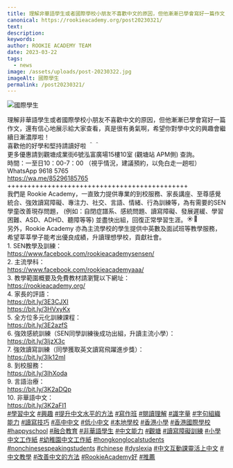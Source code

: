 ```yaml
---
title: 理解非華語學生或者國際學校小朋友不喜歡中文的原因，但他漸漸已學會寫好一篇作文，還有信心地展示給大家查看，真是很有勇氣啊，希望你對學中文的興趣會繼續日漸濃厚啦！
canonical: https://rookieacademy.org/post20230321/
text: 
description: 
keywords: 
author: ROOKIE ACADEMY TEAM
date: 2023-03-22
tags:
  - news
image: /assets/uploads/post-20230322.jpg
imageAlt: 國際學生
permalink: /post20230321/
---
```

![國際學生](/assets/uploads/post-20230322-1.jpg)
<span class="x193iq5w xeuugli x13faqbe x1vvkbs x1xmvt09 x1lliihq x1s928wv xhkezso x1gmr53x x1cpjm7i x1fgarty x1943h6x xudqn12 x3x7a5m x6prxxf xvq8zen xo1l8bm xzsf02u x1yc453h" dir="auto"><div class="x11i5rnm xat24cr x1mh8g0r x1vvkbs xdj266r x126k92a"><div dir="auto" style="text-align: start;">理解非華語學生或者國際學校小朋友不喜歡中文的原因，但他漸漸已學會寫好一篇作文，還有信心地展示給大家查看，真是很有勇氣啊，希望你對學中文的興趣會繼續日漸濃厚啦！</div></div><div class="x11i5rnm xat24cr x1mh8g0r x1vvkbs xtlvy1s x126k92a"><div dir="auto" style="text-align: start;">喜歡他的好學和堅持請讀好啦 ＾＾</div></div><div class="x11i5rnm xat24cr x1mh8g0r x1vvkbs xtlvy1s x126k92a"><div dir="auto" style="text-align: start;">更多優惠請到觀塘成業街6號泓富廣場15樓10室 (觀塘站 APM側) 查詢。</div></div><div class="x11i5rnm xat24cr x1mh8g0r x1vvkbs xtlvy1s x126k92a"><div dir="auto" style="text-align: start;">時間：一至日10：00-7：00 （視乎情況，建議預約，以免白走一趟啦）</div></div><div class="x11i5rnm xat24cr x1mh8g0r x1vvkbs xtlvy1s x126k92a"><div dir="auto" style="text-align: start;">WhatsApp 9618 5765 </div></div><div class="x11i5rnm xat24cr x1mh8g0r x1vvkbs xtlvy1s x126k92a"><div dir="auto" style="text-align: start;"><span><a class="x1i10hfl xjbqb8w x6umtig x1b1mbwd xaqea5y xav7gou x9f619 x1ypdohk xt0psk2 xe8uvvx xdj266r x11i5rnm xat24cr x1mh8g0r xexx8yu x4uap5 x18d9i69 xkhd6sd x16tdsg8 x1hl2dhg xggy1nq x1a2a7pz xt0b8zv x1fey0fg" href="https://l.facebook.com/l.php?u=https%3A%2F%2Fwa.me%2F85296185765%3Ffbclid%3DIwAR3DTwpOo0jF1jXMm5lvajJEolWVOAb_a6rPDdFr8bKDRhn2sE0MZq21wqg&amp;h=AT1z96b0EeRQZqDU_Vfy4XjWsJCj09B8wK6bnnF_xYdUu82Mrbh_2o6PDeCK15qOgWKjkkIwk83QfCVpKtkY4KZjAgoIO8xY5xuJcHhE54YlADUG2QdndYHPJjTPOWyHPE9i&amp;__tn__=-UK-R&amp;c[0]=AT2ySKktgY1bNO7eQrprsuH8dJM3tKW0dh8wmtpftXa496fFl78WycTe11Ffi8v2R07_2BKEZzJ8v9qNwsTZ1OBPEmCvi2rqvHcLh_uv2qILM5RPoaQvpD7pi5oY0e3CGbXYlThTjYS2MxXrQO1kGGbGuPZ3UgYY3HLhhpvddlDAC_zC9Q" rel="nofollow noopener" role="link" tabindex="0" target="_blank">https://wa.me/85296185765</a></span></div></div><div class="x11i5rnm xat24cr x1mh8g0r x1vvkbs xtlvy1s x126k92a"><div dir="auto" style="text-align: start;">+++++++++++++++++++++++++++++++++++++++++++++</div></div><div class="x11i5rnm xat24cr x1mh8g0r x1vvkbs xtlvy1s x126k92a"><div dir="auto" style="text-align: start;">我們是 Rookie Academy，一直致力提供專業的到校服務、家長講座、至尊感覺統合、強效讀寫障礙、專注力、社交、言語、情緒、行為訓練等，為有需要的SEN學童改善現存問題， (例如：自閉症譜系、感統問題、讀寫障礙、發展遲緩、學習困難、ASD、ADHD、聽障等等) 並盡快出組，回復正常學習生涯。<span class="x3nfvp2 x1j61x8r x1fcty0u xdj266r xhhsvwb xat24cr xgzva0m xxymvpz xlup9mm x1kky2od"><img height="16" width="16" alt="☀️" referrerpolicy="origin-when-cross-origin" src="https://static.xx.fbcdn.net/images/emoji.php/v9/tf4/1.5/16/2600.png"></span><span class="x3nfvp2 x1j61x8r x1fcty0u xdj266r xhhsvwb xat24cr xgzva0m xxymvpz xlup9mm x1kky2od"><img height="16" width="16" alt="🌈" referrerpolicy="origin-when-cross-origin" src="https://static.xx.fbcdn.net/images/emoji.php/v9/t6c/1.5/16/1f308.png"></span></div></div><div class="x11i5rnm xat24cr x1mh8g0r x1vvkbs xtlvy1s x126k92a"><div dir="auto" style="text-align: start;">另外，Rookie Academy 亦為主流學校的學生提供中英數及面試班等教學服務，希望莘莘學子能考出優良成績，升讀理想學校，貢獻社會。</div></div><div class="x11i5rnm xat24cr x1mh8g0r x1vvkbs xtlvy1s x126k92a"><div dir="auto" style="text-align: start;">1. SEN教學及訓練：</div></div><div class="x11i5rnm xat24cr x1mh8g0r x1vvkbs xtlvy1s x126k92a"><div dir="auto" style="text-align: start;"><span><a class="x1i10hfl xjbqb8w x6umtig x1b1mbwd xaqea5y xav7gou x9f619 x1ypdohk xt0psk2 xe8uvvx xdj266r x11i5rnm xat24cr x1mh8g0r xexx8yu x4uap5 x18d9i69 xkhd6sd x16tdsg8 x1hl2dhg xggy1nq x1a2a7pz xt0b8zv x1qq9wsj xo1l8bm" href="https://www.facebook.com/rookieacademysensen/?__cft__[0]=AZVjPI73ReDNaIM8BTQin2fXNOZGzENE1sbr-btNqg4PXiAGslpQCERh7dF9rUSbdKf0-YkSiZTl7O-iXMCEexfCeC2A_o_yzr3UTlEYz_2ULFWQb-K8me5nsEIcOWmwyOgelWEsmVqut4-p8gGYh3Da&amp;__tn__=kK-R" role="link" tabindex="0"><span class="xt0psk2"><span>https://www.facebook.com/rookieacademysensen/</span></span></a></span></div></div><div class="x11i5rnm xat24cr x1mh8g0r x1vvkbs xtlvy1s x126k92a"><div dir="auto" style="text-align: start;">2. 主流學科：</div></div><div class="x11i5rnm xat24cr x1mh8g0r x1vvkbs xtlvy1s x126k92a"><div dir="auto" style="text-align: start;"><span><a class="x1i10hfl xjbqb8w x6umtig x1b1mbwd xaqea5y xav7gou x9f619 x1ypdohk xt0psk2 xe8uvvx xdj266r x11i5rnm xat24cr x1mh8g0r xexx8yu x4uap5 x18d9i69 xkhd6sd x16tdsg8 x1hl2dhg xggy1nq x1a2a7pz xt0b8zv x1qq9wsj xo1l8bm" href="https://www.facebook.com/rookieacademyaaa/?__cft__[0]=AZVjPI73ReDNaIM8BTQin2fXNOZGzENE1sbr-btNqg4PXiAGslpQCERh7dF9rUSbdKf0-YkSiZTl7O-iXMCEexfCeC2A_o_yzr3UTlEYz_2ULFWQb-K8me5nsEIcOWmwyOgelWEsmVqut4-p8gGYh3Da&amp;__tn__=kK-R" role="link" tabindex="0"><span class="xt0psk2"><span>https://www.facebook.com/rookieacademyaaa/</span></span></a></span></div></div><div class="x11i5rnm xat24cr x1mh8g0r x1vvkbs xtlvy1s x126k92a"><div dir="auto" style="text-align: start;">3. 教學範圍概要及免費教材請瀏覽以下網址：</div></div><div class="x11i5rnm xat24cr x1mh8g0r x1vvkbs xtlvy1s x126k92a"><div dir="auto" style="text-align: start;"><span><a class="x1i10hfl xjbqb8w x6umtig x1b1mbwd xaqea5y xav7gou x9f619 x1ypdohk xt0psk2 xe8uvvx xdj266r x11i5rnm xat24cr x1mh8g0r xexx8yu x4uap5 x18d9i69 xkhd6sd x16tdsg8 x1hl2dhg xggy1nq x1a2a7pz xt0b8zv x1fey0fg" href="https://l.facebook.com/l.php?u=https%3A%2F%2Frookieacademy.org%2F%3Ffbclid%3DIwAR3qGuujxGh5XeXvlJGNAHrvLOAvR6U5oScishiejkMf-AzXqiGscDfvtvk&amp;h=AT0-aOf6Hu3IQPsOUS6ZamPh9Fw_q-jvct6p2-6y9f_6-coClmj1EHxLGEBPZd_HZQj5YJo-qs1dpLbySjfrTvcDanqOa2GcRD3ZPx-e80NqFqM7gmGoe89wKTcV9Ml_zIuU&amp;__tn__=-UK-R&amp;c[0]=AT2ySKktgY1bNO7eQrprsuH8dJM3tKW0dh8wmtpftXa496fFl78WycTe11Ffi8v2R07_2BKEZzJ8v9qNwsTZ1OBPEmCvi2rqvHcLh_uv2qILM5RPoaQvpD7pi5oY0e3CGbXYlThTjYS2MxXrQO1kGGbGuPZ3UgYY3HLhhpvddlDAC_zC9Q" rel="nofollow noopener" role="link" tabindex="0" target="_blank">https://rookieacademy.org/</a></span></div></div><div class="x11i5rnm xat24cr x1mh8g0r x1vvkbs xtlvy1s x126k92a"><div dir="auto" style="text-align: start;">4. 家長的評語：</div></div><div class="x11i5rnm xat24cr x1mh8g0r x1vvkbs xtlvy1s x126k92a"><div dir="auto" style="text-align: start;"><span><a class="x1i10hfl xjbqb8w x6umtig x1b1mbwd xaqea5y xav7gou x9f619 x1ypdohk xt0psk2 xe8uvvx xdj266r x11i5rnm xat24cr x1mh8g0r xexx8yu x4uap5 x18d9i69 xkhd6sd x16tdsg8 x1hl2dhg xggy1nq x1a2a7pz xt0b8zv x1fey0fg" href="https://l.facebook.com/l.php?u=https%3A%2F%2Fbit.ly%2F3E3CJXI%3Ffbclid%3DIwAR0BxrfB8dWEyhIWl8NkmLsVoaBVIY_zAZqyGc845HGh9l9AGwS44OJ40fc&amp;h=AT0zz2YfMTeVzsYmGNbvdU2eLlKVJmGfGhcPlQuhLk00yoxXQo9zEdgA5Z0kJOZM_FvWbtaHtnKd0lU3_oQ7_AH6-Zj6ugLLOz9M4oUsOinRN7gUETsAejOBHnR9ekSUCUrz&amp;__tn__=-UK-R&amp;c[0]=AT2ySKktgY1bNO7eQrprsuH8dJM3tKW0dh8wmtpftXa496fFl78WycTe11Ffi8v2R07_2BKEZzJ8v9qNwsTZ1OBPEmCvi2rqvHcLh_uv2qILM5RPoaQvpD7pi5oY0e3CGbXYlThTjYS2MxXrQO1kGGbGuPZ3UgYY3HLhhpvddlDAC_zC9Q" rel="nofollow noopener" role="link" tabindex="0" target="_blank">https://bit.ly/3E3CJXI</a></span></div></div><div class="x11i5rnm xat24cr x1mh8g0r x1vvkbs xtlvy1s x126k92a"><div dir="auto" style="text-align: start;"><span><a class="x1i10hfl xjbqb8w x6umtig x1b1mbwd xaqea5y xav7gou x9f619 x1ypdohk xt0psk2 xe8uvvx xdj266r x11i5rnm xat24cr x1mh8g0r xexx8yu x4uap5 x18d9i69 xkhd6sd x16tdsg8 x1hl2dhg xggy1nq x1a2a7pz xt0b8zv x1fey0fg" href="https://l.facebook.com/l.php?u=https%3A%2F%2Fbit.ly%2F3HVxyKx%3Ffbclid%3DIwAR3m69jyiPFFJOAIeLs62TQ_w8j-bB19gVAg8Q-kKgFmrut6FynwxtbMuxo&amp;h=AT3Jr3VTDIrJnq5H0lcSZqYSFkNqYXEpS3JMYByqrf0SUXpEfBJvKByeWrdFB5Rg5FNQK2gG2Mocega6_fj4IBzasRNblatjL3EiidTQL8McBpsL5EtoLm4NEgL5mihkpMfL&amp;__tn__=-UK-R&amp;c[0]=AT2ySKktgY1bNO7eQrprsuH8dJM3tKW0dh8wmtpftXa496fFl78WycTe11Ffi8v2R07_2BKEZzJ8v9qNwsTZ1OBPEmCvi2rqvHcLh_uv2qILM5RPoaQvpD7pi5oY0e3CGbXYlThTjYS2MxXrQO1kGGbGuPZ3UgYY3HLhhpvddlDAC_zC9Q" rel="nofollow noopener" role="link" tabindex="0" target="_blank">https://bit.ly/3HVxyKx</a></span></div></div><div class="x11i5rnm xat24cr x1mh8g0r x1vvkbs xtlvy1s x126k92a"><div dir="auto" style="text-align: start;">5. 全方位多元化訓練課程：</div></div><div class="x11i5rnm xat24cr x1mh8g0r x1vvkbs xtlvy1s x126k92a"><div dir="auto" style="text-align: start;"><span><a class="x1i10hfl xjbqb8w x6umtig x1b1mbwd xaqea5y xav7gou x9f619 x1ypdohk xt0psk2 xe8uvvx xdj266r x11i5rnm xat24cr x1mh8g0r xexx8yu x4uap5 x18d9i69 xkhd6sd x16tdsg8 x1hl2dhg xggy1nq x1a2a7pz xt0b8zv x1fey0fg" href="https://l.facebook.com/l.php?u=https%3A%2F%2Fbit.ly%2F3E2azfS%3Ffbclid%3DIwAR2DFb5Dw-Tktv5EjFEfgWXVRVTRFPsUyeCw9VjLvbNMY6VKM1-MO2ZvS00&amp;h=AT1oSa2B2E23dhMzMWnsvqkAbqENNrjLVCBkQQdvS8YUpSemh5zaMmEk5Pjsjp_-te4bzqHcLgVK0tueZckE4aUojN83rk1QlYD0l2o82Fa3caeeTgC9FGzuRn58yNpllwqK&amp;__tn__=-UK-R&amp;c[0]=AT2ySKktgY1bNO7eQrprsuH8dJM3tKW0dh8wmtpftXa496fFl78WycTe11Ffi8v2R07_2BKEZzJ8v9qNwsTZ1OBPEmCvi2rqvHcLh_uv2qILM5RPoaQvpD7pi5oY0e3CGbXYlThTjYS2MxXrQO1kGGbGuPZ3UgYY3HLhhpvddlDAC_zC9Q" rel="nofollow noopener" role="link" tabindex="0" target="_blank">https://bit.ly/3E2azfS</a></span></div></div><div class="x11i5rnm xat24cr x1mh8g0r x1vvkbs xtlvy1s x126k92a"><div dir="auto" style="text-align: start;">6. 強效感統訓練（SEN同學訓練後成功出組，升讀主流小學）：</div></div><div class="x11i5rnm xat24cr x1mh8g0r x1vvkbs xtlvy1s x126k92a"><div dir="auto" style="text-align: start;"><span><a class="x1i10hfl xjbqb8w x6umtig x1b1mbwd xaqea5y xav7gou x9f619 x1ypdohk xt0psk2 xe8uvvx xdj266r x11i5rnm xat24cr x1mh8g0r xexx8yu x4uap5 x18d9i69 xkhd6sd x16tdsg8 x1hl2dhg xggy1nq x1a2a7pz xt0b8zv x1fey0fg" href="https://l.facebook.com/l.php?u=https%3A%2F%2Fbit.ly%2F3IjzX3c%3Ffbclid%3DIwAR2DFb5Dw-Tktv5EjFEfgWXVRVTRFPsUyeCw9VjLvbNMY6VKM1-MO2ZvS00&amp;h=AT0bC6hmBZu-2vwbsSkGEQN_mSYuRA-KvXYN-4IQgpj3753vtrzoVShVDQbBTd5vwcfdvHTzkWxWaxqNNuqcciRPGupGpn7XkB1MtfTQ5maawyiw35rHEBHjPbADvQhpbnKG&amp;__tn__=-UK-R&amp;c[0]=AT2ySKktgY1bNO7eQrprsuH8dJM3tKW0dh8wmtpftXa496fFl78WycTe11Ffi8v2R07_2BKEZzJ8v9qNwsTZ1OBPEmCvi2rqvHcLh_uv2qILM5RPoaQvpD7pi5oY0e3CGbXYlThTjYS2MxXrQO1kGGbGuPZ3UgYY3HLhhpvddlDAC_zC9Q" rel="nofollow noopener" role="link" tabindex="0" target="_blank">https://bit.ly/3IjzX3c</a></span></div></div><div class="x11i5rnm xat24cr x1mh8g0r x1vvkbs xtlvy1s x126k92a"><div dir="auto" style="text-align: start;">7. 強效讀寫訓練（同學獲取英文讀寫飛躍進步獎）：</div><div dir="auto" style="text-align: start;"><span><a class="x1i10hfl xjbqb8w x6umtig x1b1mbwd xaqea5y xav7gou x9f619 x1ypdohk xt0psk2 xe8uvvx xdj266r x11i5rnm xat24cr x1mh8g0r xexx8yu x4uap5 x18d9i69 xkhd6sd x16tdsg8 x1hl2dhg xggy1nq x1a2a7pz xt0b8zv x1fey0fg" href="https://l.facebook.com/l.php?u=https%3A%2F%2Fbit.ly%2F3Ik12mI%3Ffbclid%3DIwAR39Llz1yx51tx0JJuQNaAYgsGjzcDik24S1aLLrL0DMM5mAhnTokNEJIIM&amp;h=AT1hJz6wm5yllrEO_fJ8vf4IWRGvnh1-RTmiRncX4CKGnX0LxzgjkiEeRza8OZULFv3hE5A2dmJJwM_BYSsBRw40CEKhtj2VKOH0u-jmEafz_Y2FPyExXDYOxZgj2Oje-Pzs&amp;__tn__=-UK-R&amp;c[0]=AT2ySKktgY1bNO7eQrprsuH8dJM3tKW0dh8wmtpftXa496fFl78WycTe11Ffi8v2R07_2BKEZzJ8v9qNwsTZ1OBPEmCvi2rqvHcLh_uv2qILM5RPoaQvpD7pi5oY0e3CGbXYlThTjYS2MxXrQO1kGGbGuPZ3UgYY3HLhhpvddlDAC_zC9Q" rel="nofollow noopener" role="link" tabindex="0" target="_blank">https://bit.ly/3Ik12mI</a></span></div></div><div class="x11i5rnm xat24cr x1mh8g0r x1vvkbs xtlvy1s x126k92a"><div dir="auto" style="text-align: start;">8. 到校服務：</div></div><div class="x11i5rnm xat24cr x1mh8g0r x1vvkbs xtlvy1s x126k92a"><div dir="auto" style="text-align: start;"><span><a class="x1i10hfl xjbqb8w x6umtig x1b1mbwd xaqea5y xav7gou x9f619 x1ypdohk xt0psk2 xe8uvvx xdj266r x11i5rnm xat24cr x1mh8g0r xexx8yu x4uap5 x18d9i69 xkhd6sd x16tdsg8 x1hl2dhg xggy1nq x1a2a7pz xt0b8zv x1fey0fg" href="https://l.facebook.com/l.php?u=https%3A%2F%2Fbit.ly%2F3IhXoda%3Ffbclid%3DIwAR0ZTxpAYao57iQGleni3fcBvK8fZ-P1mKqSZeUzdbNjhEP67SIzINmXepI&amp;h=AT3vxdCoT_Mir4ijaM3CMU7C_ipiSL7lgtEH-Pl90kTep6z17MIiWF3H7MBFELJaOzCrRKhisq9Y66a4A5GG1TnQjLCVrjAM0kudBSg8nS_NYo8uC3JiVWWC9us6Ncfcdn4O&amp;__tn__=-UK-R&amp;c[0]=AT2ySKktgY1bNO7eQrprsuH8dJM3tKW0dh8wmtpftXa496fFl78WycTe11Ffi8v2R07_2BKEZzJ8v9qNwsTZ1OBPEmCvi2rqvHcLh_uv2qILM5RPoaQvpD7pi5oY0e3CGbXYlThTjYS2MxXrQO1kGGbGuPZ3UgYY3HLhhpvddlDAC_zC9Q" rel="nofollow noopener" role="link" tabindex="0" target="_blank">https://bit.ly/3IhXoda</a></span></div></div><div class="x11i5rnm xat24cr x1mh8g0r x1vvkbs xtlvy1s x126k92a"><div dir="auto" style="text-align: start;">9. 言語治療：</div></div><div class="x11i5rnm xat24cr x1mh8g0r x1vvkbs xtlvy1s x126k92a"><div dir="auto" style="text-align: start;"><span><a class="x1i10hfl xjbqb8w x6umtig x1b1mbwd xaqea5y xav7gou x9f619 x1ypdohk xt0psk2 xe8uvvx xdj266r x11i5rnm xat24cr x1mh8g0r xexx8yu x4uap5 x18d9i69 xkhd6sd x16tdsg8 x1hl2dhg xggy1nq x1a2a7pz xt0b8zv x1fey0fg" href="https://l.facebook.com/l.php?u=https%3A%2F%2Fbit.ly%2F3K2aDQp%3Ffbclid%3DIwAR3YsUWpOb_RSnTLr2AwbvekeNT1yO-yrXXzsRkhHYMn3enOnaKO_6D4u3w&amp;h=AT1H1oMn6c5G5LUsYBbitQgqWfyvk8qrU19lP9XnGK7KWiDgKvpZfStovyEKemBP6EP-h4icngi_zdusAi6wBBdvXC5t-mv0t4P0px2aEqdH3GNbjc6lqUVXo_qkPhfOfHN8&amp;__tn__=-UK-R&amp;c[0]=AT2ySKktgY1bNO7eQrprsuH8dJM3tKW0dh8wmtpftXa496fFl78WycTe11Ffi8v2R07_2BKEZzJ8v9qNwsTZ1OBPEmCvi2rqvHcLh_uv2qILM5RPoaQvpD7pi5oY0e3CGbXYlThTjYS2MxXrQO1kGGbGuPZ3UgYY3HLhhpvddlDAC_zC9Q" rel="nofollow noopener" role="link" tabindex="0" target="_blank">https://bit.ly/3K2aDQp</a></span></div></div><div class="x11i5rnm xat24cr x1mh8g0r x1vvkbs xtlvy1s x126k92a"><div dir="auto" style="text-align: start;">10. 非華語中文：</div><div dir="auto" style="text-align: start;"><span><a class="x1i10hfl xjbqb8w x6umtig x1b1mbwd xaqea5y xav7gou x9f619 x1ypdohk xt0psk2 xe8uvvx xdj266r x11i5rnm xat24cr x1mh8g0r xexx8yu x4uap5 x18d9i69 xkhd6sd x16tdsg8 x1hl2dhg xggy1nq x1a2a7pz xt0b8zv x1fey0fg" href="https://l.facebook.com/l.php?u=https%3A%2F%2Fbit.ly%2F3K2aFI1%3Ffbclid%3DIwAR2-NiRp2GgH9GWH23FSGl5RVtYei29yGcAyASGsp6guleQ4EqyazcKAkmE&amp;h=AT1BsLsPaA2iNTGvmaaI9HrpGKtklToYP57CUA_z-TfH7W5HdZaYPT2vnB1Pr9GePtwi5HANAbj-1j-obNe0HU5Av00jiylm6X4_Wn856KydBncmBd6_CfCdEVXkgmRSqNWK&amp;__tn__=-UK-R&amp;c[0]=AT2ySKktgY1bNO7eQrprsuH8dJM3tKW0dh8wmtpftXa496fFl78WycTe11Ffi8v2R07_2BKEZzJ8v9qNwsTZ1OBPEmCvi2rqvHcLh_uv2qILM5RPoaQvpD7pi5oY0e3CGbXYlThTjYS2MxXrQO1kGGbGuPZ3UgYY3HLhhpvddlDAC_zC9Q" rel="nofollow noopener" role="link" tabindex="0" target="_blank">https://bit.ly/3K2aFI1</a></span></div></div><div class="x11i5rnm xat24cr x1mh8g0r x1vvkbs xtlvy1s x126k92a"><div dir="auto" style="text-align: start;"><span><a class="x1i10hfl xjbqb8w x6umtig x1b1mbwd xaqea5y xav7gou x9f619 x1ypdohk xt0psk2 xe8uvvx xdj266r x11i5rnm xat24cr x1mh8g0r xexx8yu x4uap5 x18d9i69 xkhd6sd x16tdsg8 x1hl2dhg xggy1nq x1a2a7pz xt0b8zv x1qq9wsj xo1l8bm" href="https://www.facebook.com/hashtag/%E5%AD%B8%E7%BF%92%E4%B8%AD%E6%96%87?__eep__=6&amp;__cft__[0]=AZVjPI73ReDNaIM8BTQin2fXNOZGzENE1sbr-btNqg4PXiAGslpQCERh7dF9rUSbdKf0-YkSiZTl7O-iXMCEexfCeC2A_o_yzr3UTlEYz_2ULFWQb-K8me5nsEIcOWmwyOgelWEsmVqut4-p8gGYh3Da&amp;__tn__=*NK-R" role="link" tabindex="0">#學習中文</a></span> <span><a class="x1i10hfl xjbqb8w x6umtig x1b1mbwd xaqea5y xav7gou x9f619 x1ypdohk xt0psk2 xe8uvvx xdj266r x11i5rnm xat24cr x1mh8g0r xexx8yu x4uap5 x18d9i69 xkhd6sd x16tdsg8 x1hl2dhg xggy1nq x1a2a7pz xt0b8zv x1qq9wsj xo1l8bm" href="https://www.facebook.com/hashtag/%E8%88%88%E8%B6%A3?__eep__=6&amp;__cft__[0]=AZVjPI73ReDNaIM8BTQin2fXNOZGzENE1sbr-btNqg4PXiAGslpQCERh7dF9rUSbdKf0-YkSiZTl7O-iXMCEexfCeC2A_o_yzr3UTlEYz_2ULFWQb-K8me5nsEIcOWmwyOgelWEsmVqut4-p8gGYh3Da&amp;__tn__=*NK-R" role="link" tabindex="0">#興趣</a></span> <span><a class="x1i10hfl xjbqb8w x6umtig x1b1mbwd xaqea5y xav7gou x9f619 x1ypdohk xt0psk2 xe8uvvx xdj266r x11i5rnm xat24cr x1mh8g0r xexx8yu x4uap5 x18d9i69 xkhd6sd x16tdsg8 x1hl2dhg xggy1nq x1a2a7pz xt0b8zv x1qq9wsj xo1l8bm" href="https://www.facebook.com/hashtag/%E6%8F%90%E5%8D%87%E4%B8%AD%E6%96%87%E6%B0%B4%E5%B9%B3%E7%9A%84%E6%96%B9%E6%B3%95?__eep__=6&amp;__cft__[0]=AZVjPI73ReDNaIM8BTQin2fXNOZGzENE1sbr-btNqg4PXiAGslpQCERh7dF9rUSbdKf0-YkSiZTl7O-iXMCEexfCeC2A_o_yzr3UTlEYz_2ULFWQb-K8me5nsEIcOWmwyOgelWEsmVqut4-p8gGYh3Da&amp;__tn__=*NK-R" role="link" tabindex="0">#提升中文水平的方法</a></span> <span><a class="x1i10hfl xjbqb8w x6umtig x1b1mbwd xaqea5y xav7gou x9f619 x1ypdohk xt0psk2 xe8uvvx xdj266r x11i5rnm xat24cr x1mh8g0r xexx8yu x4uap5 x18d9i69 xkhd6sd x16tdsg8 x1hl2dhg xggy1nq x1a2a7pz xt0b8zv x1qq9wsj xo1l8bm" href="https://www.facebook.com/hashtag/%E5%AF%AB%E4%BD%9C%E7%8F%AD?__eep__=6&amp;__cft__[0]=AZVjPI73ReDNaIM8BTQin2fXNOZGzENE1sbr-btNqg4PXiAGslpQCERh7dF9rUSbdKf0-YkSiZTl7O-iXMCEexfCeC2A_o_yzr3UTlEYz_2ULFWQb-K8me5nsEIcOWmwyOgelWEsmVqut4-p8gGYh3Da&amp;__tn__=*NK-R" role="link" tabindex="0">#寫作班</a></span> <span><a class="x1i10hfl xjbqb8w x6umtig x1b1mbwd xaqea5y xav7gou x9f619 x1ypdohk xt0psk2 xe8uvvx xdj266r x11i5rnm xat24cr x1mh8g0r xexx8yu x4uap5 x18d9i69 xkhd6sd x16tdsg8 x1hl2dhg xggy1nq x1a2a7pz xt0b8zv x1qq9wsj xo1l8bm" href="https://www.facebook.com/hashtag/%E9%96%B1%E8%AE%80%E7%90%86%E8%A7%A3?__eep__=6&amp;__cft__[0]=AZVjPI73ReDNaIM8BTQin2fXNOZGzENE1sbr-btNqg4PXiAGslpQCERh7dF9rUSbdKf0-YkSiZTl7O-iXMCEexfCeC2A_o_yzr3UTlEYz_2ULFWQb-K8me5nsEIcOWmwyOgelWEsmVqut4-p8gGYh3Da&amp;__tn__=*NK-R" role="link" tabindex="0">#閱讀理解</a></span> <span><a class="x1i10hfl xjbqb8w x6umtig x1b1mbwd xaqea5y xav7gou x9f619 x1ypdohk xt0psk2 xe8uvvx xdj266r x11i5rnm xat24cr x1mh8g0r xexx8yu x4uap5 x18d9i69 xkhd6sd x16tdsg8 x1hl2dhg xggy1nq x1a2a7pz xt0b8zv x1qq9wsj xo1l8bm" href="https://www.facebook.com/hashtag/%E8%AD%98%E5%AD%97%E9%87%8F?__eep__=6&amp;__cft__[0]=AZVjPI73ReDNaIM8BTQin2fXNOZGzENE1sbr-btNqg4PXiAGslpQCERh7dF9rUSbdKf0-YkSiZTl7O-iXMCEexfCeC2A_o_yzr3UTlEYz_2ULFWQb-K8me5nsEIcOWmwyOgelWEsmVqut4-p8gGYh3Da&amp;__tn__=*NK-R" role="link" tabindex="0">#識字量</a></span> <span><a class="x1i10hfl xjbqb8w x6umtig x1b1mbwd xaqea5y xav7gou x9f619 x1ypdohk xt0psk2 xe8uvvx xdj266r x11i5rnm xat24cr x1mh8g0r xexx8yu x4uap5 x18d9i69 xkhd6sd x16tdsg8 x1hl2dhg xggy1nq x1a2a7pz xt0b8zv x1qq9wsj xo1l8bm" href="https://www.facebook.com/hashtag/%E5%AD%97%E5%8F%A5%E7%B5%84%E7%B9%94%E8%83%BD%E5%8A%9B?__eep__=6&amp;__cft__[0]=AZVjPI73ReDNaIM8BTQin2fXNOZGzENE1sbr-btNqg4PXiAGslpQCERh7dF9rUSbdKf0-YkSiZTl7O-iXMCEexfCeC2A_o_yzr3UTlEYz_2ULFWQb-K8me5nsEIcOWmwyOgelWEsmVqut4-p8gGYh3Da&amp;__tn__=*NK-R" role="link" tabindex="0">#字句組織能力</a></span> <span><a class="x1i10hfl xjbqb8w x6umtig x1b1mbwd xaqea5y xav7gou x9f619 x1ypdohk xt0psk2 xe8uvvx xdj266r x11i5rnm xat24cr x1mh8g0r xexx8yu x4uap5 x18d9i69 xkhd6sd x16tdsg8 x1hl2dhg xggy1nq x1a2a7pz xt0b8zv x1qq9wsj xo1l8bm" href="https://www.facebook.com/hashtag/%E8%AE%80%E5%AF%AB%E6%8A%80%E5%B7%A7?__eep__=6&amp;__cft__[0]=AZVjPI73ReDNaIM8BTQin2fXNOZGzENE1sbr-btNqg4PXiAGslpQCERh7dF9rUSbdKf0-YkSiZTl7O-iXMCEexfCeC2A_o_yzr3UTlEYz_2ULFWQb-K8me5nsEIcOWmwyOgelWEsmVqut4-p8gGYh3Da&amp;__tn__=*NK-R" role="link" tabindex="0">#讀寫技巧</a></span> <span><a class="x1i10hfl xjbqb8w x6umtig x1b1mbwd xaqea5y xav7gou x9f619 x1ypdohk xt0psk2 xe8uvvx xdj266r x11i5rnm xat24cr x1mh8g0r xexx8yu x4uap5 x18d9i69 xkhd6sd x16tdsg8 x1hl2dhg xggy1nq x1a2a7pz xt0b8zv x1qq9wsj xo1l8bm" href="https://www.facebook.com/hashtag/%E9%AB%98%E4%B8%AD%E4%B8%AD%E6%96%87?__eep__=6&amp;__cft__[0]=AZVjPI73ReDNaIM8BTQin2fXNOZGzENE1sbr-btNqg4PXiAGslpQCERh7dF9rUSbdKf0-YkSiZTl7O-iXMCEexfCeC2A_o_yzr3UTlEYz_2ULFWQb-K8me5nsEIcOWmwyOgelWEsmVqut4-p8gGYh3Da&amp;__tn__=*NK-R" role="link" tabindex="0">#高中中文</a></span> <span><a class="x1i10hfl xjbqb8w x6umtig x1b1mbwd xaqea5y xav7gou x9f619 x1ypdohk xt0psk2 xe8uvvx xdj266r x11i5rnm xat24cr x1mh8g0r xexx8yu x4uap5 x18d9i69 xkhd6sd x16tdsg8 x1hl2dhg xggy1nq x1a2a7pz xt0b8zv x1qq9wsj xo1l8bm" href="https://www.facebook.com/hashtag/%E4%BD%8E%E5%B0%8F%E4%B8%AD%E6%96%87?__eep__=6&amp;__cft__[0]=AZVjPI73ReDNaIM8BTQin2fXNOZGzENE1sbr-btNqg4PXiAGslpQCERh7dF9rUSbdKf0-YkSiZTl7O-iXMCEexfCeC2A_o_yzr3UTlEYz_2ULFWQb-K8me5nsEIcOWmwyOgelWEsmVqut4-p8gGYh3Da&amp;__tn__=*NK-R" role="link" tabindex="0">#低小中文</a></span> <span><a class="x1i10hfl xjbqb8w x6umtig x1b1mbwd xaqea5y xav7gou x9f619 x1ypdohk xt0psk2 xe8uvvx xdj266r x11i5rnm xat24cr x1mh8g0r xexx8yu x4uap5 x18d9i69 xkhd6sd x16tdsg8 x1hl2dhg xggy1nq x1a2a7pz xt0b8zv x1qq9wsj xo1l8bm" href="https://www.facebook.com/hashtag/%E6%9C%AC%E5%9C%B0%E5%AD%B8%E6%A0%A1?__eep__=6&amp;__cft__[0]=AZVjPI73ReDNaIM8BTQin2fXNOZGzENE1sbr-btNqg4PXiAGslpQCERh7dF9rUSbdKf0-YkSiZTl7O-iXMCEexfCeC2A_o_yzr3UTlEYz_2ULFWQb-K8me5nsEIcOWmwyOgelWEsmVqut4-p8gGYh3Da&amp;__tn__=*NK-R" role="link" tabindex="0">#本地學校</a></span> <span><a class="x1i10hfl xjbqb8w x6umtig x1b1mbwd xaqea5y xav7gou x9f619 x1ypdohk xt0psk2 xe8uvvx xdj266r x11i5rnm xat24cr x1mh8g0r xexx8yu x4uap5 x18d9i69 xkhd6sd x16tdsg8 x1hl2dhg xggy1nq x1a2a7pz xt0b8zv x1qq9wsj xo1l8bm" href="https://www.facebook.com/hashtag/%E9%A6%99%E6%B8%AF%E5%B0%8F%E5%AD%B8?__eep__=6&amp;__cft__[0]=AZVjPI73ReDNaIM8BTQin2fXNOZGzENE1sbr-btNqg4PXiAGslpQCERh7dF9rUSbdKf0-YkSiZTl7O-iXMCEexfCeC2A_o_yzr3UTlEYz_2ULFWQb-K8me5nsEIcOWmwyOgelWEsmVqut4-p8gGYh3Da&amp;__tn__=*NK-R" role="link" tabindex="0">#香港小學</a></span> <span><a class="x1i10hfl xjbqb8w x6umtig x1b1mbwd xaqea5y xav7gou x9f619 x1ypdohk xt0psk2 xe8uvvx xdj266r x11i5rnm xat24cr x1mh8g0r xexx8yu x4uap5 x18d9i69 xkhd6sd x16tdsg8 x1hl2dhg xggy1nq x1a2a7pz xt0b8zv x1qq9wsj xo1l8bm" href="https://www.facebook.com/hashtag/%E9%A6%99%E6%B8%AF%E5%9C%8B%E9%9A%9B%E5%AD%B8%E6%A0%A1?__eep__=6&amp;__cft__[0]=AZVjPI73ReDNaIM8BTQin2fXNOZGzENE1sbr-btNqg4PXiAGslpQCERh7dF9rUSbdKf0-YkSiZTl7O-iXMCEexfCeC2A_o_yzr3UTlEYz_2ULFWQb-K8me5nsEIcOWmwyOgelWEsmVqut4-p8gGYh3Da&amp;__tn__=*NK-R" role="link" tabindex="0">#香港國際學校</a></span> <span><a class="x1i10hfl xjbqb8w x6umtig x1b1mbwd xaqea5y xav7gou x9f619 x1ypdohk xt0psk2 xe8uvvx xdj266r x11i5rnm xat24cr x1mh8g0r xexx8yu x4uap5 x18d9i69 xkhd6sd x16tdsg8 x1hl2dhg xggy1nq x1a2a7pz xt0b8zv x1qq9wsj xo1l8bm" href="https://www.facebook.com/hashtag/happyschool?__eep__=6&amp;__cft__[0]=AZVjPI73ReDNaIM8BTQin2fXNOZGzENE1sbr-btNqg4PXiAGslpQCERh7dF9rUSbdKf0-YkSiZTl7O-iXMCEexfCeC2A_o_yzr3UTlEYz_2ULFWQb-K8me5nsEIcOWmwyOgelWEsmVqut4-p8gGYh3Da&amp;__tn__=*NK-R" role="link" tabindex="0">#happyschool</a></span> <span><a class="x1i10hfl xjbqb8w x6umtig x1b1mbwd xaqea5y xav7gou x9f619 x1ypdohk xt0psk2 xe8uvvx xdj266r x11i5rnm xat24cr x1mh8g0r xexx8yu x4uap5 x18d9i69 xkhd6sd x16tdsg8 x1hl2dhg xggy1nq x1a2a7pz xt0b8zv x1qq9wsj xo1l8bm" href="https://www.facebook.com/hashtag/%E8%9E%8D%E5%90%88%E6%95%99%E8%82%B2?__eep__=6&amp;__cft__[0]=AZVjPI73ReDNaIM8BTQin2fXNOZGzENE1sbr-btNqg4PXiAGslpQCERh7dF9rUSbdKf0-YkSiZTl7O-iXMCEexfCeC2A_o_yzr3UTlEYz_2ULFWQb-K8me5nsEIcOWmwyOgelWEsmVqut4-p8gGYh3Da&amp;__tn__=*NK-R" role="link" tabindex="0">#融合教育</a></span> <span><a class="x1i10hfl xjbqb8w x6umtig x1b1mbwd xaqea5y xav7gou x9f619 x1ypdohk xt0psk2 xe8uvvx xdj266r x11i5rnm xat24cr x1mh8g0r xexx8yu x4uap5 x18d9i69 xkhd6sd x16tdsg8 x1hl2dhg xggy1nq x1a2a7pz xt0b8zv x1qq9wsj xo1l8bm" href="https://www.facebook.com/hashtag/%E9%9D%9E%E8%8F%AF%E8%AA%9E%E5%AD%B8%E7%94%9F?__eep__=6&amp;__cft__[0]=AZVjPI73ReDNaIM8BTQin2fXNOZGzENE1sbr-btNqg4PXiAGslpQCERh7dF9rUSbdKf0-YkSiZTl7O-iXMCEexfCeC2A_o_yzr3UTlEYz_2ULFWQb-K8me5nsEIcOWmwyOgelWEsmVqut4-p8gGYh3Da&amp;__tn__=*NK-R" role="link" tabindex="0">#非華語學生</a></span> <span><a class="x1i10hfl xjbqb8w x6umtig x1b1mbwd xaqea5y xav7gou x9f619 x1ypdohk xt0psk2 xe8uvvx xdj266r x11i5rnm xat24cr x1mh8g0r xexx8yu x4uap5 x18d9i69 xkhd6sd x16tdsg8 x1hl2dhg xggy1nq x1a2a7pz xt0b8zv x1qq9wsj xo1l8bm" href="https://www.facebook.com/hashtag/%E4%B8%AD%E6%96%87%E8%83%BD%E5%8A%9B?__eep__=6&amp;__cft__[0]=AZVjPI73ReDNaIM8BTQin2fXNOZGzENE1sbr-btNqg4PXiAGslpQCERh7dF9rUSbdKf0-YkSiZTl7O-iXMCEexfCeC2A_o_yzr3UTlEYz_2ULFWQb-K8me5nsEIcOWmwyOgelWEsmVqut4-p8gGYh3Da&amp;__tn__=*NK-R" role="link" tabindex="0">#中文能力</a></span> <span><a class="x1i10hfl xjbqb8w x6umtig x1b1mbwd xaqea5y xav7gou x9f619 x1ypdohk xt0psk2 xe8uvvx xdj266r x11i5rnm xat24cr x1mh8g0r xexx8yu x4uap5 x18d9i69 xkhd6sd x16tdsg8 x1hl2dhg xggy1nq x1a2a7pz xt0b8zv x1qq9wsj xo1l8bm" href="https://www.facebook.com/hashtag/%E8%A7%80%E5%A1%98?__eep__=6&amp;__cft__[0]=AZVjPI73ReDNaIM8BTQin2fXNOZGzENE1sbr-btNqg4PXiAGslpQCERh7dF9rUSbdKf0-YkSiZTl7O-iXMCEexfCeC2A_o_yzr3UTlEYz_2ULFWQb-K8me5nsEIcOWmwyOgelWEsmVqut4-p8gGYh3Da&amp;__tn__=*NK-R" role="link" tabindex="0">#觀塘</a></span> <span><a class="x1i10hfl xjbqb8w x6umtig x1b1mbwd xaqea5y xav7gou x9f619 x1ypdohk xt0psk2 xe8uvvx xdj266r x11i5rnm xat24cr x1mh8g0r xexx8yu x4uap5 x18d9i69 xkhd6sd x16tdsg8 x1hl2dhg xggy1nq x1a2a7pz xt0b8zv x1qq9wsj xo1l8bm" href="https://www.facebook.com/hashtag/%E8%AE%80%E5%AF%AB%E9%9A%9C%E7%A4%99%E8%A8%93%E7%B7%B4?__eep__=6&amp;__cft__[0]=AZVjPI73ReDNaIM8BTQin2fXNOZGzENE1sbr-btNqg4PXiAGslpQCERh7dF9rUSbdKf0-YkSiZTl7O-iXMCEexfCeC2A_o_yzr3UTlEYz_2ULFWQb-K8me5nsEIcOWmwyOgelWEsmVqut4-p8gGYh3Da&amp;__tn__=*NK-R" role="link" tabindex="0">#讀寫障礙訓練</a></span> <span><a class="x1i10hfl xjbqb8w x6umtig x1b1mbwd xaqea5y xav7gou x9f619 x1ypdohk xt0psk2 xe8uvvx xdj266r x11i5rnm xat24cr x1mh8g0r xexx8yu x4uap5 x18d9i69 xkhd6sd x16tdsg8 x1hl2dhg xggy1nq x1a2a7pz xt0b8zv x1qq9wsj xo1l8bm" href="https://www.facebook.com/hashtag/%E5%B0%8F%E5%AD%B8%E4%B8%AD%E6%96%87%E5%B7%A5%E4%BD%9C%E7%B4%99?__eep__=6&amp;__cft__[0]=AZVjPI73ReDNaIM8BTQin2fXNOZGzENE1sbr-btNqg4PXiAGslpQCERh7dF9rUSbdKf0-YkSiZTl7O-iXMCEexfCeC2A_o_yzr3UTlEYz_2ULFWQb-K8me5nsEIcOWmwyOgelWEsmVqut4-p8gGYh3Da&amp;__tn__=*NK-R" role="link" tabindex="0">#小學中文工作紙</a></span> <span><a class="x1i10hfl xjbqb8w x6umtig x1b1mbwd xaqea5y xav7gou x9f619 x1ypdohk xt0psk2 xe8uvvx xdj266r x11i5rnm xat24cr x1mh8g0r xexx8yu x4uap5 x18d9i69 xkhd6sd x16tdsg8 x1hl2dhg xggy1nq x1a2a7pz xt0b8zv x1qq9wsj xo1l8bm" href="https://www.facebook.com/hashtag/%E5%B9%BC%E7%A8%9A%E5%9C%92%E4%B8%AD%E6%96%87%E5%B7%A5%E4%BD%9C%E7%B4%99?__eep__=6&amp;__cft__[0]=AZVjPI73ReDNaIM8BTQin2fXNOZGzENE1sbr-btNqg4PXiAGslpQCERh7dF9rUSbdKf0-YkSiZTl7O-iXMCEexfCeC2A_o_yzr3UTlEYz_2ULFWQb-K8me5nsEIcOWmwyOgelWEsmVqut4-p8gGYh3Da&amp;__tn__=*NK-R" role="link" tabindex="0">#幼稚園中文工作紙</a></span> <span><a class="x1i10hfl xjbqb8w x6umtig x1b1mbwd xaqea5y xav7gou x9f619 x1ypdohk xt0psk2 xe8uvvx xdj266r x11i5rnm xat24cr x1mh8g0r xexx8yu x4uap5 x18d9i69 xkhd6sd x16tdsg8 x1hl2dhg xggy1nq x1a2a7pz xt0b8zv x1qq9wsj xo1l8bm" href="https://www.facebook.com/hashtag/hongkonglocalstudents?__eep__=6&amp;__cft__[0]=AZVjPI73ReDNaIM8BTQin2fXNOZGzENE1sbr-btNqg4PXiAGslpQCERh7dF9rUSbdKf0-YkSiZTl7O-iXMCEexfCeC2A_o_yzr3UTlEYz_2ULFWQb-K8me5nsEIcOWmwyOgelWEsmVqut4-p8gGYh3Da&amp;__tn__=*NK-R" role="link" tabindex="0">#hongkonglocalstudents</a></span> <span><a class="x1i10hfl xjbqb8w x6umtig x1b1mbwd xaqea5y xav7gou x9f619 x1ypdohk xt0psk2 xe8uvvx xdj266r x11i5rnm xat24cr x1mh8g0r xexx8yu x4uap5 x18d9i69 xkhd6sd x16tdsg8 x1hl2dhg xggy1nq x1a2a7pz xt0b8zv x1qq9wsj xo1l8bm" href="https://www.facebook.com/hashtag/nonchinesespeakingstudents?__eep__=6&amp;__cft__[0]=AZVjPI73ReDNaIM8BTQin2fXNOZGzENE1sbr-btNqg4PXiAGslpQCERh7dF9rUSbdKf0-YkSiZTl7O-iXMCEexfCeC2A_o_yzr3UTlEYz_2ULFWQb-K8me5nsEIcOWmwyOgelWEsmVqut4-p8gGYh3Da&amp;__tn__=*NK-R" role="link" tabindex="0">#nonchinesespeakingstudents</a></span> <span><a class="x1i10hfl xjbqb8w x6umtig x1b1mbwd xaqea5y xav7gou x9f619 x1ypdohk xt0psk2 xe8uvvx xdj266r x11i5rnm xat24cr x1mh8g0r xexx8yu x4uap5 x18d9i69 xkhd6sd x16tdsg8 x1hl2dhg xggy1nq x1a2a7pz xt0b8zv x1qq9wsj xo1l8bm" href="https://www.facebook.com/hashtag/chinese?__eep__=6&amp;__cft__[0]=AZVjPI73ReDNaIM8BTQin2fXNOZGzENE1sbr-btNqg4PXiAGslpQCERh7dF9rUSbdKf0-YkSiZTl7O-iXMCEexfCeC2A_o_yzr3UTlEYz_2ULFWQb-K8me5nsEIcOWmwyOgelWEsmVqut4-p8gGYh3Da&amp;__tn__=*NK-R" role="link" tabindex="0">#chinese</a></span>  <span><a class="x1i10hfl xjbqb8w x6umtig x1b1mbwd xaqea5y xav7gou x9f619 x1ypdohk xt0psk2 xe8uvvx xdj266r x11i5rnm xat24cr x1mh8g0r xexx8yu x4uap5 x18d9i69 xkhd6sd x16tdsg8 x1hl2dhg xggy1nq x1a2a7pz xt0b8zv x1qq9wsj xo1l8bm" href="https://www.facebook.com/hashtag/dyslexia?__eep__=6&amp;__cft__[0]=AZVjPI73ReDNaIM8BTQin2fXNOZGzENE1sbr-btNqg4PXiAGslpQCERh7dF9rUSbdKf0-YkSiZTl7O-iXMCEexfCeC2A_o_yzr3UTlEYz_2ULFWQb-K8me5nsEIcOWmwyOgelWEsmVqut4-p8gGYh3Da&amp;__tn__=*NK-R" role="link" tabindex="0">#dyslexia</a></span> <span><a class="x1i10hfl xjbqb8w x6umtig x1b1mbwd xaqea5y xav7gou x9f619 x1ypdohk xt0psk2 xe8uvvx xdj266r x11i5rnm xat24cr x1mh8g0r xexx8yu x4uap5 x18d9i69 xkhd6sd x16tdsg8 x1hl2dhg xggy1nq x1a2a7pz xt0b8zv x1qq9wsj xo1l8bm" href="https://www.facebook.com/hashtag/%E4%B8%AD%E6%96%87%E4%BA%92%E5%8B%95%E8%AA%B2%E9%9D%88%E6%B4%BB%E4%B8%8A%E4%B8%AD%E6%96%87?__eep__=6&amp;__cft__[0]=AZVjPI73ReDNaIM8BTQin2fXNOZGzENE1sbr-btNqg4PXiAGslpQCERh7dF9rUSbdKf0-YkSiZTl7O-iXMCEexfCeC2A_o_yzr3UTlEYz_2ULFWQb-K8me5nsEIcOWmwyOgelWEsmVqut4-p8gGYh3Da&amp;__tn__=*NK-R" role="link" tabindex="0">#中文互動課靈活上中文</a></span> <span><a class="x1i10hfl xjbqb8w x6umtig x1b1mbwd xaqea5y xav7gou x9f619 x1ypdohk xt0psk2 xe8uvvx xdj266r x11i5rnm xat24cr x1mh8g0r xexx8yu x4uap5 x18d9i69 xkhd6sd x16tdsg8 x1hl2dhg xggy1nq x1a2a7pz xt0b8zv x1qq9wsj xo1l8bm" href="https://www.facebook.com/hashtag/%E4%B8%AD%E6%96%87%E6%95%99%E5%AD%B8?__eep__=6&amp;__cft__[0]=AZVjPI73ReDNaIM8BTQin2fXNOZGzENE1sbr-btNqg4PXiAGslpQCERh7dF9rUSbdKf0-YkSiZTl7O-iXMCEexfCeC2A_o_yzr3UTlEYz_2ULFWQb-K8me5nsEIcOWmwyOgelWEsmVqut4-p8gGYh3Da&amp;__tn__=*NK-R" role="link" tabindex="0">#中文教學</a></span> <span><a class="x1i10hfl xjbqb8w x6umtig x1b1mbwd xaqea5y xav7gou x9f619 x1ypdohk xt0psk2 xe8uvvx xdj266r x11i5rnm xat24cr x1mh8g0r xexx8yu x4uap5 x18d9i69 xkhd6sd x16tdsg8 x1hl2dhg xggy1nq x1a2a7pz xt0b8zv x1qq9wsj xo1l8bm" href="https://www.facebook.com/hashtag/%E6%94%B9%E5%96%84%E4%B8%AD%E6%96%87%E7%9A%84%E6%96%B9%E6%B3%95?__eep__=6&amp;__cft__[0]=AZVjPI73ReDNaIM8BTQin2fXNOZGzENE1sbr-btNqg4PXiAGslpQCERh7dF9rUSbdKf0-YkSiZTl7O-iXMCEexfCeC2A_o_yzr3UTlEYz_2ULFWQb-K8me5nsEIcOWmwyOgelWEsmVqut4-p8gGYh3Da&amp;__tn__=*NK-R" role="link" tabindex="0">#改善中文的方法</a></span> <span><a class="x1i10hfl xjbqb8w x6umtig x1b1mbwd xaqea5y xav7gou x9f619 x1ypdohk xt0psk2 xe8uvvx xdj266r x11i5rnm xat24cr x1mh8g0r xexx8yu x4uap5 x18d9i69 xkhd6sd x16tdsg8 x1hl2dhg xggy1nq x1a2a7pz xt0b8zv x1qq9wsj xo1l8bm" href="https://www.facebook.com/hashtag/rookieacademy%E5%A5%BD?__eep__=6&amp;__cft__[0]=AZVjPI73ReDNaIM8BTQin2fXNOZGzENE1sbr-btNqg4PXiAGslpQCERh7dF9rUSbdKf0-YkSiZTl7O-iXMCEexfCeC2A_o_yzr3UTlEYz_2ULFWQb-K8me5nsEIcOWmwyOgelWEsmVqut4-p8gGYh3Da&amp;__tn__=*NK-R" role="link" tabindex="0">#RookieAcademy好</a></span> <span><a class="x1i10hfl xjbqb8w x6umtig x1b1mbwd xaqea5y xav7gou x9f619 x1ypdohk xt0psk2 xe8uvvx xdj266r x11i5rnm xat24cr x1mh8g0r xexx8yu x4uap5 x18d9i69 xkhd6sd x16tdsg8 x1hl2dhg xggy1nq x1a2a7pz xt0b8zv x1qq9wsj xo1l8bm" href="https://www.facebook.com/hashtag/%E6%8E%A8%E8%96%A6?__eep__=6&amp;__cft__[0]=AZVjPI73ReDNaIM8BTQin2fXNOZGzENE1sbr-btNqg4PXiAGslpQCERh7dF9rUSbdKf0-YkSiZTl7O-iXMCEexfCeC2A_o_yzr3UTlEYz_2ULFWQb-K8me5nsEIcOWmwyOgelWEsmVqut4-p8gGYh3Da&amp;__tn__=*NK-R" role="link" tabindex="0">#推薦</a></span></div></div></span>